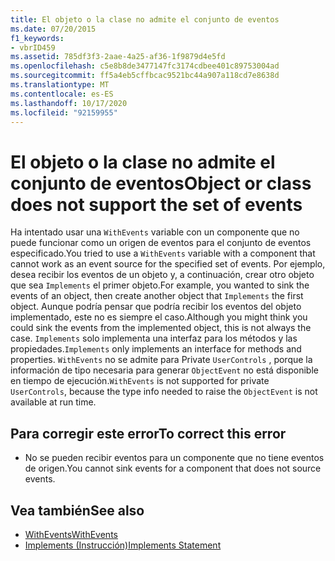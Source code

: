 ```yaml
---
title: El objeto o la clase no admite el conjunto de eventos
ms.date: 07/20/2015
f1_keywords:
- vbrID459
ms.assetid: 785df3f3-2aae-4a25-af36-1f9879d4e5fd
ms.openlocfilehash: c5e8b8de3477147fc3174cdbee401c89753004ad
ms.sourcegitcommit: ff5a4eb5cffbcac9521bc44a907a118cd7e8638d
ms.translationtype: MT
ms.contentlocale: es-ES
ms.lasthandoff: 10/17/2020
ms.locfileid: "92159955"
---
```

# <a name="object-or-class-does-not-support-the-set-of-events"></a><span data-ttu-id="2d029-102">El objeto o la clase no admite el conjunto de eventos</span><span class="sxs-lookup"><span data-stu-id="2d029-102">Object or class does not support the set of events</span></span>

<span data-ttu-id="2d029-103">Ha intentado usar una `WithEvents` variable con un componente que no puede funcionar como un origen de eventos para el conjunto de eventos especificado.</span><span class="sxs-lookup"><span data-stu-id="2d029-103">You tried to use a `WithEvents` variable with a component that cannot work as an event source for the specified set of events.</span></span> <span data-ttu-id="2d029-104">Por ejemplo, desea recibir los eventos de un objeto y, a continuación, crear otro objeto que sea `Implements` el primer objeto.</span><span class="sxs-lookup"><span data-stu-id="2d029-104">For example, you wanted to sink the events of an object, then create another object that `Implements` the first object.</span></span> <span data-ttu-id="2d029-105">Aunque podría pensar que podría recibir los eventos del objeto implementado, este no es siempre el caso.</span><span class="sxs-lookup"><span data-stu-id="2d029-105">Although you might think you could sink the events from the implemented object, this is not always the case.</span></span> <span data-ttu-id="2d029-106">`Implements` solo implementa una interfaz para los métodos y las propiedades.</span><span class="sxs-lookup"><span data-stu-id="2d029-106">`Implements` only implements an interface for methods and properties.</span></span> <span data-ttu-id="2d029-107">`WithEvents` no se admite para Private `UserControls` , porque la información de tipo necesaria para generar `ObjectEvent` no está disponible en tiempo de ejecución.</span><span class="sxs-lookup"><span data-stu-id="2d029-107">`WithEvents` is not supported for private `UserControls`, because the type info needed to raise the `ObjectEvent` is not available at run time.</span></span>

## <a name="to-correct-this-error"></a><span data-ttu-id="2d029-108">Para corregir este error</span><span class="sxs-lookup"><span data-stu-id="2d029-108">To correct this error</span></span>

- <span data-ttu-id="2d029-109">No se pueden recibir eventos para un componente que no tiene eventos de origen.</span><span class="sxs-lookup"><span data-stu-id="2d029-109">You cannot sink events for a component that does not source events.</span></span>

## <a name="see-also"></a><span data-ttu-id="2d029-110">Vea también</span><span class="sxs-lookup"><span data-stu-id="2d029-110">See also</span></span>

- [<span data-ttu-id="2d029-111">WithEvents</span><span class="sxs-lookup"><span data-stu-id="2d029-111">WithEvents</span></span>](../modifiers/withevents.md)
- [<span data-ttu-id="2d029-112">Implements (Instrucción)</span><span class="sxs-lookup"><span data-stu-id="2d029-112">Implements Statement</span></span>](../statements/implements-statement.md)
